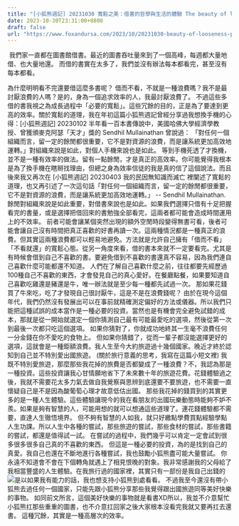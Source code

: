 ```yaml
---
title: "[小狐熊週記] 20231030 寬鬆之美：借書的哲學與生活的體驗 The beauty of looseness: the philosophy of borrowing books and the experience of life"
date: 2023-10-30T23:31:00+0800
draft: false
url: "https://www.foxandursa.com/2023/10/20231030-beauty-of-looseness-philosophy.html"
---
```


 我們家一直都在圖書館借書。最近的圖書吞吐量來到了一個高峰，每週都大量地借、也大量地還。 而借的書實在太多了，我們並沒有辦法每本都看完，甚至沒有每本都看。

為什麼明明看不完還要借這麼多書呢？ 借而不看，不就是一種浪費嗎？我不是最討厭浪費的人嗎？是的，身為一個追求效率的人，我最討厭浪費了。 不過這些多借的書我視之為成長過程中「必要的寬鬆」。這些冗餘的目的，正是為了要達到更高的效率。關於寬鬆的道理，我在年初這篇小狐熊週記曾經分享過我想換手機的心得：[小狐熊週記] 20230102 半年看一百本書傳說中，美國哈佛大學經濟學教授、曾獲頒麥克阿瑟「天才」獎的 Sendhil Mullainathan 曾說過： 「對任何一個組織而言，留一定的餘閒都很重要，它不是對資源的浪費，而是讓系統更加高效地運轉。」對組織來說是如此，對個人手機來說也是如此。 等到手機死透了才換機，並不是一種有效率的做法。留有一點餘閒，才是真正的高效率。你可能覺得我根本是為了換手機在瞎掰找理由，但總之身為效率信徒的我是真的信了這個說法。而且後來我又再次在 [小狐熊週記] 20230403 我的民因無知識而滅亡 裡闡述了寬鬆的道理，也又再引述了一次這句話「對任何一個組織而言，留一定的餘閒都很重要，它不是對資源的浪費，而是讓系統更加高效地運轉。」 -- Sendhil Mullainathan.餘閒對組織來說是如此重要，對借書來說也是如此。如果我們選擇只借有十足把握看完的書量，或是選擇把借回來的書勉強全部看完，這兩者都可能會造成時間運用上的不效率。 前者可能會讓某個突然出現的額外空閒時段變得無書可看，後者可能會讓自己沒有時間把真正喜歡的好書再讀一次。這兩種情況都是一種真正的浪費。但其實這兩種浪費都可以輕易地避免。方法就是允許自己擁有「借而不看」「不看就還」的寬鬆心態。從另一角度來看，借的書本來就不一定要看完。尤其是有時候會借到自己不喜歡的書。要避免借到不喜歡的書還真不容易，因為我們連自己喜歡什麼可能都還不知道。 人們在了解自己喜歡什麼之前，往往都要先經歷過100種自己不喜歡的東西，才會發見自己的真心愛好。在餐廳點餐，如果要知道自己喜歡吃雞還是豬還是牛，唯一辦法就是至少每一種都先試過一次。 那如果花錢買了牛來吃，吃了才發現自己很討厭牛，這是不是在浪費錢呢？ 由於在現今這個年代，我們仍然沒有發展出可以在事前就精確測定偏好的方法或儀器。所以我們只能把這種試誤的成本當作是一種必要的投資。當然也是有機會完全避免試錯的成本，那就是從一開始就選定一個你猜測自己最有可能最愛吃的選項，然後從第一次到最後一次都只吃這個選項。 如果你猜對了，你就成功地終其一生毫不浪費任何一分金錢在你不愛吃的食物上。 但如果你猜錯了，從而一輩子都沒能選擇更好的選項，這就會是一種鉅額浪費。我人生至今大約旅遊過十幾個國家。晚近才終於認知到自己並不特別愛出國旅遊。 (關於旅行意義的思考，我寫在這篇小短文裡) 我既不特別愛旅遊，那麼那些我花掉的旅費是否都變成了一種浪費？不，我認為那是一種投資。這些投資讓我心甘情願地省下了未來數十年的旅遊花費。花錢體驗過之後，我就不需要花太多力氣去做自我覺察與思辨到底還要不要旅遊，也不需要一直懷疑自己是不是因為酸葡萄心理才故意低估出國。 那些我花掉的錢買到的其實更多的是一種人生體驗。這些體驗讓現今的我在看朋友的出國玩樂動態時能夠不妒不羨。如果是夠有智慧的人，可能用想的就可以想通這些道理了。連花錢體驗都不需要，直達人生徹悟境界。 但不夠有智慧的人如我，就只好繳點學費買點經驗學點人生功課。所以人生中各種的嘗試，那些旅遊的嘗試，那些食材的嘗試，那些書籍的嘗試，都還是值得試一試。 在嘗試的過程中，我們幾乎可以肯定一定會試到很多很多很多自己真的不喜歡的東西。 但這是一種必要的投資，為的是找到自己的真愛。我自己也還在不斷地進行各種嘗試，我也鼓勵小狐熊盡可能大量嘗試。 你永遠不知道會不會在下個轉角就遇上了相見恨晚的對象。我非常感謝我的父母給了我相當豐盛的人生體驗。在我旅行過的國家裡，其實只有一部份是我自己出錢的![]($https://fonts.gstatic.com/s/e/notoemoji/15.0/1f606/72.png)是以如果我有能力的話，我也想支持小狐熊到處看看。 不過我至今還沒有帶小狐熊去過任何一個國家，只能先跟小狐熊分享那些我覺得跟出國旅遊同等美好快樂的事物。 如同前文所言，這個美好快樂的事物就是看書XD所以，我並不介意幫忙小狐熊扛那些重重的圖書，也不介意扛回家之後大家根本沒看完我就又要再扛去還書。 這種冗餘，其實是一種高層次的效率。
